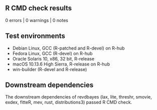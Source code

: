 ## R CMD check results

0 errors | 0 warnings | 0 notes

## Test environments

- Debian Linux, GCC (R-patched and R-devel) on R-hub
- Fedora Linux, GCC (R-devel) on R-hub
- Oracle Solaris 10, x86, 32 bit, R-release
- macOS 10.13.6 High Sierra, R-release on R-hub
- win-builder (R-devel and R-release)

## Downstream dependencies

The downstream dependencies of revdbayes (lax, lite, threshr, smovie, exdex, fitteR, mev, rust, distributions3) passed R CMD check.
